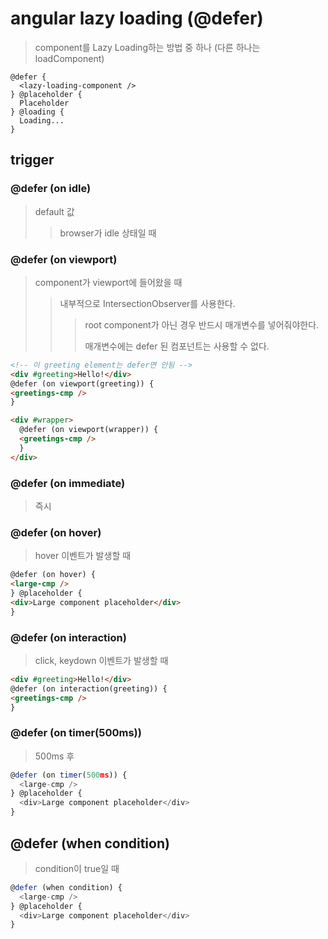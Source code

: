 # angular lazy loading (@defer)

> component를 Lazy Loading하는 방법 중 하나 (다른 하나는 loadComponent)

```
@defer {
  <lazy-loading-component />
} @placeholder {
  Placeholder
} @loading {
  Loading...
}
```

## trigger

### @defer (on idle)

> default 값
>
> > browser가 idle 상태일 때

### @defer (on viewport)

> component가 viewport에 들어왔을 때
>
> > 내부적으로 IntersectionObserver를 사용한다.
> >
> > > root component가 아닌 경우 반드시 매개변수를 넣어줘야한다.
> > >
> > > 매개변수에는 defer 된 컴포넌트는 사용할 수 없다.

```html
<!-- 이 greeting element는 defer면 안됨 -->
<div #greeting>Hello!</div>
@defer (on viewport(greeting)) {
<greetings-cmp />
}

<div #wrapper>
  @defer (on viewport(wrapper)) {
  <greetings-cmp />
  }
</div>
```

### @defer (on immediate)

> 즉시

### @defer (on hover)

> hover 이벤트가 발생할 때

```html
@defer (on hover) {
<large-cmp />
} @placeholder {
<div>Large component placeholder</div>
}
```

### @defer (on interaction)

> click, keydown 이벤트가 발생할 때

```html
<div #greeting>Hello!</div>
@defer (on interaction(greeting)) {
<greetings-cmp />
}
```

### @defer (on timer(500ms))

> 500ms 후

```ts
@defer (on timer(500ms)) {
  <large-cmp />
} @placeholder {
  <div>Large component placeholder</div>
}
```

## @defer (when condition)

> condition이 true일 때

```ts
@defer (when condition) {
  <large-cmp />
} @placeholder {
  <div>Large component placeholder</div>
}
```
